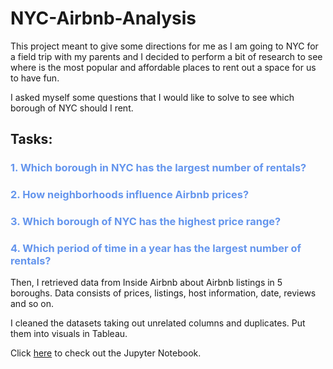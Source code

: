 # NYC-Airbnb-Analysis
This project meant to give some directions for me as I am going to NYC for a field trip with my parents and I decided to perform a bit of research to see where is the most popular and affordable places to rent out a space for us to have fun. 

I asked myself some questions that I would like to solve to see which borough of NYC should I rent.

## Tasks:
### <span style = 'color: cornflowerblue'> 1. Which borough in NYC has the largest number of rentals?</span>
### <span style = 'color: cornflowerblue'> 2. How neighborhoods influence Airbnb prices?</span>
### <span style = 'color: cornflowerblue'> 3. Which borough of NYC has the highest price range?</span>
### <span style = 'color: cornflowerblue'> 4. Which period of time in a year has the largest number of rentals?</span>

Then, I retrieved data from Inside Airbnb about Airbnb listings in 5 boroughs. Data consists of prices, listings, host information, date, reviews and so on. 

I cleaned the datasets taking out unrelated columns and duplicates. Put them into visuals in Tableau. 

Click [here](https://github.com/ryanlau998/NYC-Airbnb-Analysis/blob/main/airbnb_data_analysis.ipynb) to check out the Jupyter Notebook.
